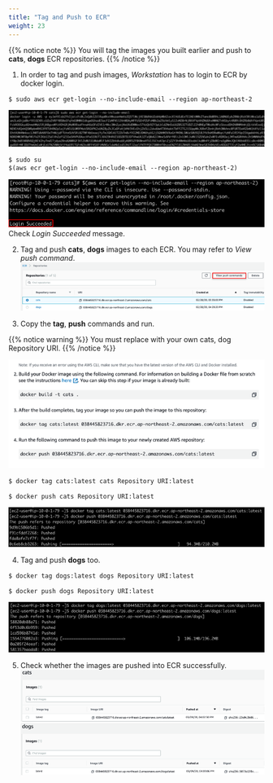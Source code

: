 ```yaml
---
title: "Tag and Push to ECR"
weight: 23
---
```


{{% notice note %}}
You will tag the images you built earlier and push to **cats**, **dogs** ECR repositories.
{{% /notice %}}

1. In order to tag and push images, *Workstation* has to login to ECR by docker login. 
~~~
$ sudo aws ecr get-login --no-include-email --region ap-northeast-2
~~~
![ECRlogin](../../../static/images/ecr/ecr_login_1.png)
~~~
$ sudo su
$(aws ecr get-login --no-include-email --region ap-northeast-2)
~~~
![ECRloginSucceeded](../../../static/images/ecr/ecr_login_2.png)
Check *Login Succeeded* message. 

2. Tag and push **cats**, **dogs** images to each ECR. You may refer to *View push command*.
![ECRCommands](../../../static/images/ecr/ecr_view_commands.png)

3. Copy the **tag**, **push** commands and run. 

{{% notice warning %}}
You must replace with your own cats, dog Repository URI. 
{{% /notice %}}

![ECRTagPush](../../../static/images/ecr/ecr_view_commands_2.png)
~~~
$ docker tag cats:latest cats Repository URI:latest 
~~~
~~~
$ docker push cats Repository URI:latest 
~~~
![CatsPush](../../../static/images/ecr/ecr_push_1.png)

4. Tag and push **dogs** too. 
~~~
$ docker tag dogs:latest dogs Repository URI:latest 
~~~
~~~
$ docker push dogs Repository URI:latest
~~~
![DogsPush](../../../static/images/ecr/ecr_push_dogs.png)

5. Check whether the images are pushed into ECR successfully.
![CatsPushed](../../../static/images/ecr/ecr_cats_latest.png)
![DogsPushed](../../../static/images/ecr/ecr_dogs_latest.png)
